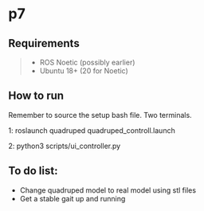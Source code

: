 # p7

## Requirements

> - ROS Noetic (possibly earlier)
> - Ubuntu 18+ (20 for Noetic)

## How to run

Remember to source the setup bash file.
Two terminals.

1: roslaunch quadruped quadruped_controll.launch

2: python3 scripts/ui_controller.py

## To do list:

- Change quadruped model to real model using stl files
- Get a stable gait up and running
